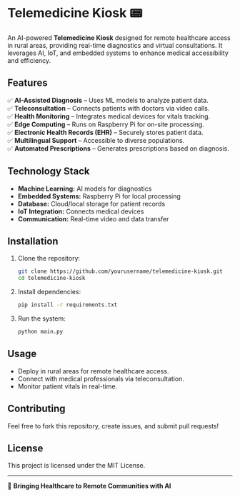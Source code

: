 # Telemedicine Kiosk 📟

An AI-powered **Telemedicine Kiosk** designed for remote healthcare access in rural areas, providing real-time diagnostics and virtual consultations. It leverages AI, IoT, and embedded systems to enhance medical accessibility and efficiency.

## Features
✅ **AI-Assisted Diagnosis** – Uses ML models to analyze patient data.  
✅ **Teleconsultation** – Connects patients with doctors via video calls.  
✅ **Health Monitoring** – Integrates medical devices for vitals tracking.  
✅ **Edge Computing** – Runs on Raspberry Pi for on-site processing.  
✅ **Electronic Health Records (EHR)** – Securely stores patient data.  
✅ **Multilingual Support** – Accessible to diverse populations.  
✅ **Automated Prescriptions** – Generates prescriptions based on diagnosis.  

## Technology Stack
- **Machine Learning:** AI models for diagnostics
- **Embedded Systems:** Raspberry Pi for local processing
- **Database:** Cloud/local storage for patient records
- **IoT Integration:** Connects medical devices
- **Communication:** Real-time video and data transfer

## Installation
1. Clone the repository:  
   ```sh
   git clone https://github.com/yourusername/telemedicine-kiosk.git
   cd telemedicine-kiosk
   ```
2. Install dependencies:  
   ```sh
   pip install -r requirements.txt
   ```
3. Run the system:  
   ```sh
   python main.py
   ```

## Usage
- Deploy in rural areas for remote healthcare access.
- Connect with medical professionals via teleconsultation.
- Monitor patient vitals in real-time.

## Contributing
Feel free to fork this repository, create issues, and submit pull requests!

## License
This project is licensed under the MIT License.

---
🚀 **Bringing Healthcare to Remote Communities with AI**

